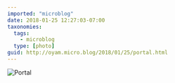 ```yaml
---
imported: "microblog"
date: 2018-01-25 12:27:03-07:00
taxonomies:
  tags:
    - microblog
  type: [photo]
guid: http://oyam.micro.blog/2018/01/25/portal.html
---
```

![Portal](/media/images/photos/2018/01/portal.jpg)

